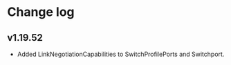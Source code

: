﻿# Change log

## v1.19.52
- Added LinkNegotiationCapabilities to SwitchProfilePorts and Switchport.
